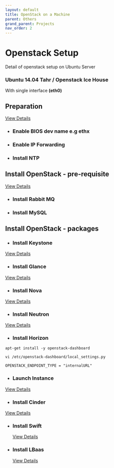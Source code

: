 ```yaml
---
layout: default
title: OpenStack on a Machine
parent: Others
grand_parent: Projects
nav_order: 2
---
```

# Openstack Setup

Detail of openstack setup on Ubuntu Server

### Ubuntu 14.04 Tahr / Openstack Ice House ###
With single interface **(eth0)**

## Preparation ##
[View Details](doc/01-preparation.md)

* ### Enable BIOS dev name e.g ethx ###

* ### Enable IP Forwarding ###

* ### Install NTP ###

## Install OpenStack - pre-requisite ##
[View Details](doc/02-prerequisite.md)

* ### Install Rabbit MQ ###

* ### Install MySQL ###

## Install OpenStack - packages ##

* ### Install Keystone ###
 [View Details](doc/03-openstack-keystone.md)

* ### Install Glance ###
 [View Details](doc/04-openstack-glance.md)

* ### Install Nova ###
 [View Details](doc/05-openstack-nova.md)

* ### Install Neutron ###
 [View Details](doc/06-openstack-neutron.md)
 
* ### Install Horizon ###

`apt-get install -y openstack-dashboard` 

`vi /etc/openstack-dashboard/local_settings.py`

```
OPENSTACK_ENDPOINT_TYPE = "internalURL"
```
 
* ### Launch Instance ###
 [View Details](doc/07-openstack-instance.md)
 

* ### Install Cinder ###
 [View Details](doc/08-openstack-cinder.md)
 
* ### Install Swift ###
  [View Details](doc/09-openstack-swift.md)
 
* ### Install LBaas ###
  [View Details](doc/10-openstack-lbaas.md)
 